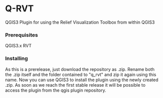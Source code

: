 # Q-RVT

QGIS3 Plugin for using the Relief Visualization Toolbox from within QGIS3

### Prerequisites

QGIS3.x
RVT

### Installing

As this is a prerelease, just download the repository as .zip. Rename both the .zip itself and the folder contained to "q_rvt" and zip it again using this name. Now you can use QGIS3 to install the plugin using the newly created .zip. As soon as we reach the first stable release it will be possible to access the plugin from the qgis plugin repository.

